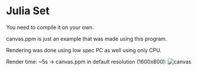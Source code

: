 # Julia Set

You need to compile it on your own.

canvas.ppm is just an example that was made using this program.

Rendering was done using low spec PC as well using only CPU.

Render time: ~5s -> canvas.ppm in default resolution (1600x800):
![canvas](https://user-images.githubusercontent.com/48839784/206877387-6e446238-4fc5-425b-a693-6a3e67a32b11.png)

